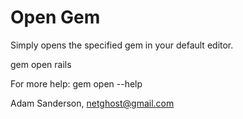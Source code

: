 Open Gem
========

Simply opens the specified gem in your default editor.
  
  gem open rails
  
For more help: 
  gem open --help
  
  
Adam Sanderson, netghost@gmail.com